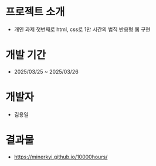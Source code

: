 # 프로젝트 소개
* 개인 과제 첫번째로 html, css로 1만 시간의 법칙 반응형 웹 구현
# 개발 기간
* 2025/03/25 ~ 2025/03/26
# 개발자
* 김용일
# 결과물
* <https://minerkyi.github.io/10000hours/>
